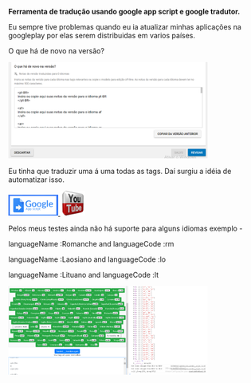 **Ferramenta de tradução usando google app script e google tradutor.**

Eu sempre tive problemas quando eu ia atualizar minhas aplicações na googleplay por elas serem distribuidas em varios países.

O que há de novo na versão? 

<img src='https://raw.githubusercontent.com/Allanksr/web/master/Ferramenta%20de%20tradu%C3%A7%C3%A3o%20para%20Google%20PlayStore/0.PNG' width="400">

Eu tinha que traduzir uma á uma todas as tags.
Daí surgiu a idéia de automatizar isso.

<a title='Testar' href="https://script.google.com/macros/s/AKfycbwpLQ8Qnpah5-Xd2KqpwGaJFvybeTYXDJLPltrr_O-HyuXJ00Y/exec">
    <img src="https://raw.githubusercontent.com/Allanksr/web/master/Ferramenta%20de%20tradu%C3%A7%C3%A3o%20para%20Google%20PlayStore/2.PNG" width="100">
  </a>
  
  <a title='Testar' href="https://www.youtube.com/watch?v=p0nW4XP2fZE">
    <img src="https://raw.githubusercontent.com/Allanksr/web/master/Ferramenta%20de%20tradu%C3%A7%C3%A3o%20para%20Google%20PlayStore/youtube.png" width="50">
  </a>
 
 Pelos meus testes ainda não há suporte para alguns idiomas exemplo - 
 
  languageName :Romanche and languageCode :rm
 
  languageName :Laosiano and languageCode :lo
 
  languageName :Lituano and languageCode :lt


<img src='https://raw.githubusercontent.com/Allanksr/web/master/Ferramenta%20de%20tradu%C3%A7%C3%A3o%20para%20Google%20PlayStore/1.PNG' width="400">


